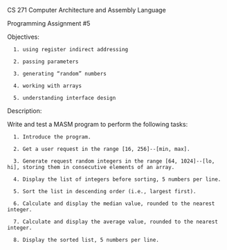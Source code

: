 CS 271 Computer Architecture and Assembly Language

Programming Assignment #5

Objectives:

      1. using register indirect addressing

      2. passing parameters

      3. generating “random” numbers

      4. working with arrays

      5. understanding interface design

Description:

Write and test a MASM program to perform the following tasks: 

      1. Introduce the program.

      2. Get a user request in the range [16, 256]--[min, max].

      3. Generate request random integers in the range [64, 1024]--[lo, hi], storing them in consecutive elements of an array.

      4. Display the list of integers before sorting, 5 numbers per line.

      5. Sort the list in descending order (i.e., largest first).

      6. Calculate and display the median value, rounded to the nearest integer.

      7. Calculate and display the average value, rounded to the nearest integer.

      8. Display the sorted list, 5 numbers per line.
